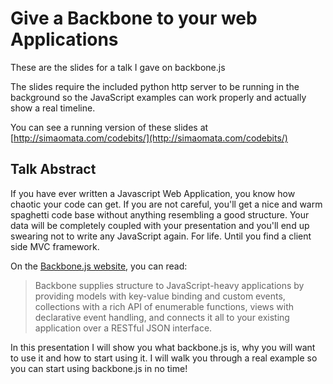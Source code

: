 # Give a Backbone to your web Applications

These are the slides for a talk I gave on backbone.js

The slides require the included python http server to be running in
the background so the JavaScript examples can work properly and
actually show a real timeline.

You can see a running version of these slides at
[http://simaomata.com/codebits/](http://simaomata.com/codebits/)

## Talk Abstract

If you have ever written a Javascript Web Application, you know how
chaotic your code can get. If you are not careful, you'll get a nice
and warm spaghetti code base without anything resembling a good
structure. Your data will be completely coupled with your presentation
and you'll end up swearing not to write any JavaScript again. For
life. Until you find a client side MVC framework.

On the
[Backbone.js website](http://documentcloud.github.com/backbone/), you
can read:

> Backbone supplies structure to JavaScript-heavy applications by
> providing models with key-value binding and custom events,
> collections with a rich API of enumerable functions, views with
> declarative event handling, and connects it all to your existing
> application over a RESTful JSON interface.

In this presentation I will show you what backbone.js is, why you will
want to use it and how to start using it. I will walk you through a
real example so you can start using backbone.js in no time!

